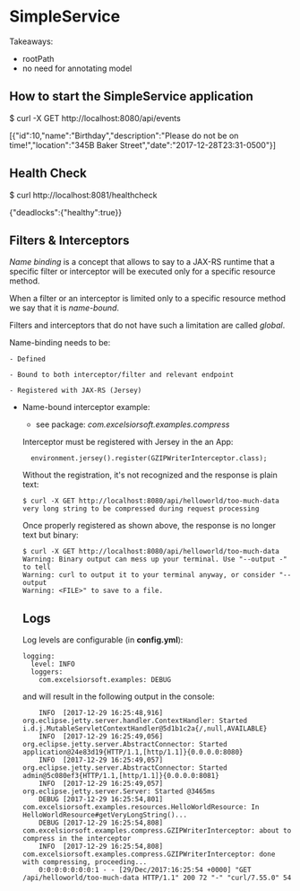 # SimpleService

Takeaways:
- rootPath
- no need for annotating model

How to start the SimpleService application
------------------------------------------

$ curl -X GET http://localhost:8080/api/events

[{"id":10,"name":"Birthday","description":"Please do not be on time!","location":"345B Baker Street","date":"2017-12-28T23:31-0500"}]

Health Check
---

$ curl http://localhost:8081/healthcheck

{"deadlocks":{"healthy":true}}


Filters & Interceptors
----------------------
*Name binding* is a concept that allows to say to a JAX-RS runtime that a specific filter or interceptor will be executed only for a specific resource method.

When a filter or an interceptor is limited only to a specific resource method we say that it is *name-bound*.

Filters and interceptors that do not have such a limitation are called *global*.

Name-binding needs to be:

    - Defined

    - Bound to both interceptor/filter and relevant endpoint

    - Registered with JAX-RS (Jersey)


- Name-bound interceptor example:

  - see package: *com.excelsiorsoft.examples.compress*

  Interceptor must be registered with Jersey in the an App:

        environment.jersey().register(GZIPWriterInterceptor.class);

  Without the registration, it's not recognized and the response
  is plain text:

      $ curl -X GET http://localhost:8080/api/helloworld/too-much-data
      very long string to be compressed during request processing

  Once properly registered as shown above, the response is no longer text but binary:

      $ curl -X GET http://localhost:8080/api/helloworld/too-much-data
      Warning: Binary output can mess up your terminal. Use "--output -" to tell
      Warning: curl to output it to your terminal anyway, or consider "--output
      Warning: <FILE>" to save to a file.

  Logs
  ---

  Log levels are configurable (in **config.yml**):

      logging:
        level: INFO
        loggers:
          com.excelsiorsoft.examples: DEBUG

  and will result in the following output in the console:

          INFO  [2017-12-29 16:25:48,916] org.eclipse.jetty.server.handler.ContextHandler: Started i.d.j.MutableServletContextHandler@5d1b1c2a{/,null,AVAILABLE}
          INFO  [2017-12-29 16:25:49,056] org.eclipse.jetty.server.AbstractConnector: Started application@24e83d19{HTTP/1.1,[http/1.1]}{0.0.0.0:8080}
          INFO  [2017-12-29 16:25:49,057] org.eclipse.jetty.server.AbstractConnector: Started admin@5c080ef3{HTTP/1.1,[http/1.1]}{0.0.0.0:8081}
          INFO  [2017-12-29 16:25:49,057] org.eclipse.jetty.server.Server: Started @3465ms
          DEBUG [2017-12-29 16:25:54,801] com.excelsiorsoft.examples.resources.HelloWorldResource: In HelloWorldResource#getVeryLongString()...
          DEBUG [2017-12-29 16:25:54,808] com.excelsiorsoft.examples.compress.GZIPWriterInterceptor: about to compress in the interceptor
          INFO  [2017-12-29 16:25:54,808] com.excelsiorsoft.examples.compress.GZIPWriterInterceptor: done with compressing, proceeding...
          0:0:0:0:0:0:0:1 - - [29/Dec/2017:16:25:54 +0000] "GET /api/helloworld/too-much-data HTTP/1.1" 200 72 "-" "curl/7.55.0" 54

